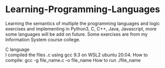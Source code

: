 # Learning-Programming-Languages
Learning the semantics of multiple the programming languages and logic exercises and implementing in Python3, C, C++, Java, Javascript, more some languages will be add on future.
Some exercises are from my Information System course college.

C language<br>
I compiled the files .c using gcc 9.3 on WSL2 ubuntu 20.04. 
How to compile: 
gcc -g file_name.c -o file_name
How to run
./file_name
